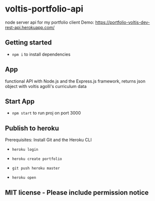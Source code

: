 # voltis-portfolio-api

node server api for my portfolio client
Demo: https://portfolio-voltis-dev-rest-api.herokuapp.com/

## Getting started

- `npm i` to install dependencies

## App

functional API with Node.js and the Express.js framework, returns json object with voltis agolli's curriculum data

## Start App

- `npm start` to run proj on port 3000

## Publish to heroku

Prerequisites: Install Git and the Heroku CLI

- `heroku login`

- `heroku create portfolio`

- `git push heroku master` 

- `heroku open` 


## MIT license - Please include permission notice
